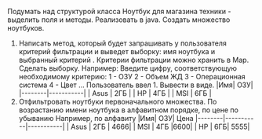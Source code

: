 Подумать над структурой класса Ноутбук для магазина техники - выделить поля и методы. Реализовать в java.
Создать множество ноутбуков.
1. Написать метод, который будет запрашивать у пользователя критерий фильтрации и выведет выборку: имя ноутбука и выбранный критерий . Критерии фильтрации можно хранить в Map.
Сделать выборку.
Например:
Введите цифру, соответствующую необходимому критерию:
1 - ОЗУ
2 - Объем ЖД
3 - Операционная система
4 - Цвет …
Пользователь ввел 1. Вывести в виде.
|Имя| ОЗУ|
|--------|-----------|
| Asus | 2ГБ |
| HP | 4ГБ |
| MSI | 6ГБ |
2. Отфильтровать ноутбуки первоначального множества. По возрастанию имени ноутбука в алфавитном порядке, по цене по убыванию
Например, по алфавиту
|Имя| ОЗУ| Цена
|--------|-----------|-----------|
| Asus | 2ГБ | 4666|
| MSI | 4ГБ |6600|
| HP | 6ГБ| 5555|
